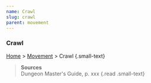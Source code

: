 ```yaml
---
name: Crawl
slug: crawl
parent: movement
---
```

### Crawl
[Home](dm-operations-center) > [Movement](movement) > Crawl {.small-text}



> **Sources** <br/>
> Dungeon Master's Guide, p. xxx
{.read .small-text}